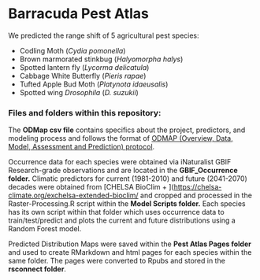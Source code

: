 # Barracuda Pest Atlas

We predicted the range shift of 5 agricultural pest species: 
* Codling Moth (*Cydia pomonella*)  
* Brown marmorated stinkbug (*Halyomorpha halys*)  
* Spotted lantern fly (*Lycorma delicatula*)  
* Cabbage White Butterfly (*Pieris rapae*)  
* Tufted Apple Bud Moth (*Platynota idaeusalis*)  
* Spotted wing *Drosophila* (*D. suzukii*)  

### Files and folders within this repository:

The **ODMap csv file** contains specifics about the project, predictors, and modeling process and follows the format of [ODMAP (Overview, Data, Model, Assessment and Prediction) protocol](https://odmap.wsl.ch/). 

Occurrence data for each species were obtained via iNaturalist GBIF Research-grade observations and are located in the **GBIF_Occurrence folder.**
Climatic predictors for current (1981-2010) and future (2041-2070) decades were obtained from [CHELSA BioClim + ](https://chelsa-climate.org/exchelsa-extended-bioclim/ and cropped and processed in the Raster-Processing.R script within the **Model Scripts folder.** Each species has its own script within that folder which uses occurrence data to train/test/predict and plots the current and future distributions using a Random Forest model. 

Predicted Distribution Maps were saved within the **Pest Atlas Pages folder** and used to create RMarkdown and html pages for each species within the same folder. The pages were converted to Rpubs and stored in the **rsconnect folder**.   

